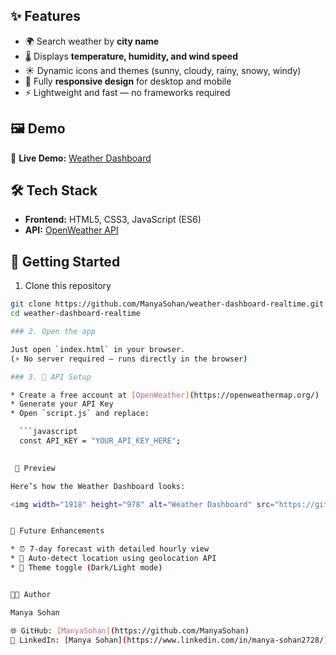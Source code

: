 
## ✨ Features
- 🌍 Search weather by **city name**  
- 🌡️ Displays **temperature, humidity, and wind speed**  
- ☀️ Dynamic icons and themes (sunny, cloudy, rainy, snowy, windy)  
- 📱 Fully **responsive design** for desktop and mobile  
- ⚡ Lightweight and fast — no frameworks required  

## 🖼️ Demo
🔗 **Live Demo:** [Weather Dashboard](https://manyasohan.github.io/weather-dashboard-realtime/)  

## 🛠️ Tech Stack
- **Frontend:** HTML5, CSS3, JavaScript (ES6)  
- **API:** [OpenWeather API](https://openweathermap.org/api)  

## 🚀 Getting Started

 1. Clone this repository
```bash
git clone https://github.com/ManyaSohan/weather-dashboard-realtime.git
cd weather-dashboard-realtime

### 2. Open the app

Just open `index.html` in your browser.
(⚡ No server required — runs directly in the browser)

### 3. 🔑 API Setup

* Create a free account at [OpenWeather](https://openweathermap.org/)
* Generate your API Key
* Open `script.js` and replace:

  ```javascript
  const API_KEY = "YOUR_API_KEY_HERE";
  

 📸 Preview

Here’s how the Weather Dashboard looks:

<img width="1918" height="978" alt="Weather Dashboard" src="https://github.com/user-attachments/assets/1c39980a-79d9-4b6f-ba18-bbaf7e231f3a" />


📌 Future Enhancements

* ⏰ 7-day forecast with detailed hourly view
* 📍 Auto-detect location using geolocation API
* 🎨 Theme toggle (Dark/Light mode)


👨‍💻 Author

Manya Sohan

🌐 GitHub: [ManyaSohan](https://github.com/ManyaSohan)
💼 LinkedIn: [Manya Sohan](https://www.linkedin.com/in/manya-sohan2728/)

